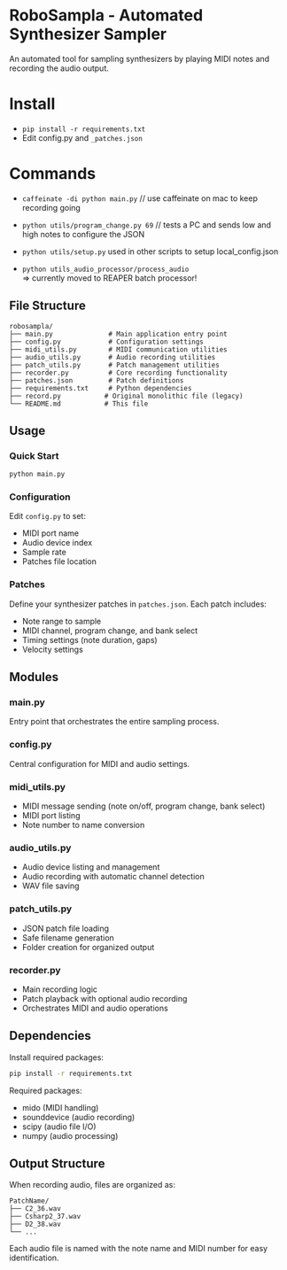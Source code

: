 # RoboSampla - Automated Synthesizer Sampler

An automated tool for sampling synthesizers by playing MIDI notes and recording the audio output.

# Install

- `pip install -r requirements.txt`
- Edit config.py and `_patches.json`

# Commands

- `caffeinate -di python main.py` // use caffeinate on mac to keep recording going

- `python utils/program_change.py 69` // tests a PC and sends low and high notes to configure the JSON
- `python utils/setup.py` used in other scripts to setup local_config.json

- `python utils_audio_processor/process_audio`  
  => currently moved to REAPER batch processor!

## File Structure

```
robosampla/
├── main.py              # Main application entry point
├── config.py            # Configuration settings
├── midi_utils.py        # MIDI communication utilities
├── audio_utils.py       # Audio recording utilities
├── patch_utils.py       # Patch management utilities
├── recorder.py          # Core recording functionality
├── patches.json         # Patch definitions
├── requirements.txt     # Python dependencies
├── record.py           # Original monolithic file (legacy)
└── README.md           # This file
```

## Usage

### Quick Start

```bash
python main.py
```

### Configuration

Edit `config.py` to set:

- MIDI port name
- Audio device index
- Sample rate
- Patches file location

### Patches

Define your synthesizer patches in `patches.json`. Each patch includes:

- Note range to sample
- MIDI channel, program change, and bank select
- Timing settings (note duration, gaps)
- Velocity settings

## Modules

### main.py

Entry point that orchestrates the entire sampling process.

### config.py

Central configuration for MIDI and audio settings.

### midi_utils.py

- MIDI message sending (note on/off, program change, bank select)
- MIDI port listing
- Note number to name conversion

### audio_utils.py

- Audio device listing and management
- Audio recording with automatic channel detection
- WAV file saving

### patch_utils.py

- JSON patch file loading
- Safe filename generation
- Folder creation for organized output

### recorder.py

- Main recording logic
- Patch playback with optional audio recording
- Orchestrates MIDI and audio operations

## Dependencies

Install required packages:

```bash
pip install -r requirements.txt
```

Required packages:

- mido (MIDI handling)
- sounddevice (audio recording)
- scipy (audio file I/O)
- numpy (audio processing)

## Output Structure

When recording audio, files are organized as:

```
PatchName/
├── C2_36.wav
├── Csharp2_37.wav
├── D2_38.wav
└── ...
```

Each audio file is named with the note name and MIDI number for easy identification.
